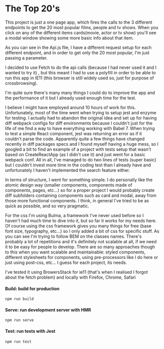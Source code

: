 # The Top 20's

This project is just a one page app, which fires the calls to the 3 different endpoints to get the 20 most popular films, people and tv shows. When you click on any of the different items cards(movie, actor or tv show) you'll see a modal window showing some more basic info about that item. 

As you can see in the Api.js file, I have a different request setup for each different endpoint, and in order to get only the 20 most popular, I'm just passing a parameter.

I decided to use Fetch to do the api calls (because I had never used it and I wanted to try it) , but this meant I had to use a polyfill in order to be able to run this app in IE11 (this browser is still widely used so, just for purpose of crossbrowsing). 

I'm quite sure there's many many things I could do to improve the app and the performance of it but I already used enough time for the test.

I believe I might have employed around 10 hours of work for this. Unfortunately, most of the time went when trying to setup jest and enzyme for testing. I actually had to abandon the original idea and set up for having diff webpack configs for diff environments because I couldn't just for the life of me find a way to have everything working with Babel 7. When trying to test a simple React component, jest was returning an error as if it couldn't parse the code.
Apparently quite a few things have changed recently in diff packages specs and I found myself having a huge mess, so I googled a bit to find an example of a project with tests setup that wasn't based on CreateReactApp (as I didn't use it) and just went for a basic webpack conf. All in all, I've managed to do two lines of tests (super basic) but I couldn't invest more time in the coding test than I already have and unfortunately I haven't implemented the search feature either. 

In terms of structure, I went for something simple. I do personally like the atomic design way (smaller components, components made of components, pages, etc...) so for a proper project I would probably create diff subfolders containing components such as card and modal, away from those more functional components. 
I think, in general I've tried to be as quick as possible, and so very pragmatic.

For the css I'm using Bulma, a framework I've never used before so I haven't had much time to dive into it, but so far it works for my needs here. Of course using the css framework gives you many things for free (base font size, typography, etc...) so I only added a bit  of css for specific stuff. As you can see I'm trying to follow BEM on the classes names. There's probably a lot of repetitions and it's definitely not scalable at all, if we need it to be easy for people to develop.
There are so many approaches though to this when you want scalable and maintainable: styled components, different stylesheets for components, using pre-processors like I do here or just using post-css, etc... I guess for each project, its needs.

I've tested it using BrowersStack for ie11 (that's when I realised I forgot about the fetch problem) and locally with Firefox, Chrome, Safari






#### Build: build for production
`npm run build`

#### Serve: run development server with HMR
`npm run serve`

#### Test: run tests with Jest
`npm run test`
